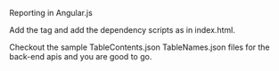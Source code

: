 Reporting in Angular.js

Add the <database-reporting></database-reporting> tag and add the dependency scripts as in index.html.

Checkout the sample TableContents.json  TableNames.json files for the back-end apis and you are good to go.

